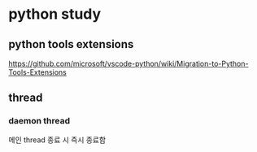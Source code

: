 # python study

## python tools extensions

https://github.com/microsoft/vscode-python/wiki/Migration-to-Python-Tools-Extensions

## thread

### daemon thread

메인 thread 종료 시 즉시 종료함
